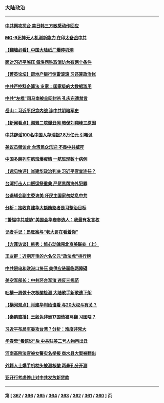 ### 大陆政治
---
#### [中共网攻扰台 美日韩三方敏感动作回应](../../pages/ncid277/n13806968.md) 
#### [MQ-9死神无人机测新能力 在印太备战中共](../../pages/ncid277/n13805652.md) 
#### [【翻墙必看】中国大陆纸厂爆停机潮](../../pages/ncid277/n13806894.md) 
#### [面对习近平施压 佩洛西称取消访台有两个条件](../../pages/ncid277/n13806776.md) 
#### [【菁英论坛】房地产银行惊雷滚滚 习还算政治帐](../../pages/ncid277/n13806740.md) 
#### [中共严控科企算法 专家：国家级的大数据滥用](../../pages/ncid277/n13806738.md) 
#### [中共“左棍”司马南被全网封杀 孔庆东遭禁言](../../pages/ncid277/n13806736.md) 
#### [岳山：习近平纪念内战 涉中共阴暗军史](../../pages/ncid277/n13806669.md) 
#### [【新闻看点】湘雅二院爆丑闻 暗保刘翔峰三原因](../../pages/ncid277/n13806299.md) 
#### [中共辟谣100名中国人存瑞银7.8万亿元 引嘲讽](../../pages/ncid277/n13806591.md) 
#### [美议员频访台 台湾民众乐迎 不畏中共威吓](../../pages/ncid277/n13806526.md) 
#### [中国多趟列车航班爆疫情 一航班现数十病例](../../pages/ncid277/n13806534.md) 
#### [【远见快评】肖建华政治判决 习近平官宣连任？](../../pages/ncid277/n13806304.md) 
#### [台湾打击人口贩运祭重典 严惩黑帮海外犯罪](../../pages/ncid277/n13806453.md) 
#### [台退辅会副主委访美 吁民主国家勿姑息中共](../../pages/ncid277/n13806437.md) 
#### [分析：接收肖建华大额贿赂者是习整治目标](../../pages/ncid277/n13806379.md) 
#### [“警惕中共威胁”美国会华裔参选人：我最有发言权](../../pages/ncid277/n13806422.md) 
#### [记者手记：昂旺案与“老大哥在看着你”](../../pages/ncid277/n13806413.md) 
#### [【方菲访谈】韩秀：惊心动魄闯北京美联处（上）](../../pages/ncid277/n13806018.md) 
#### [王友群：近期开审的六名亿元“政法虎”排行榜](../../pages/ncid277/n13806233.md) 
#### [中共限电和欧港口挤压 美供应链面临两障碍](../../pages/ncid277/n13804883.md) 
#### [美空军部长：中共环台军演 违反三规范](../../pages/ncid277/n13806291.md) 
#### [吐槽一周做十次核酸检测 大陆歌手新歌遭下架](../../pages/ncid277/n13806220.md) 
#### [【横河观点】肖建华判给谁看 与20大权斗有关？](../../pages/ncid277/n13806293.md) 
#### [【秦鹏直播】王毅免非洲17国债被骂翻 习图啥？](../../pages/ncid277/n13806277.md) 
#### [习近平布局军委攻台湾？分析：难度非常大](../../pages/ncid277/n13806179.md) 
#### [华春莹“餐馆说”后 中共驻美二号人物再出丑](../../pages/ncid277/n13806258.md) 
#### [河南高院法官被女警实名举报 商水县大案被翻出](../../pages/ncid277/n13806231.md) 
#### [外籍人士爆手机枕头被测核酸 两鼻孔分开测](../../pages/ncid277/n13806218.md) 
#### [亚开行考虑停止对中共发放新贷款](../../pages/ncid277/n13806217.md) 

---
#### 第 [ [367](./367.md) / [366](./366.md) / [365](./365.md) / [364](./364.md) / [363](./363.md) / [362](./362.md) / [361](./361.md) / [360](./360.md) ] 页
